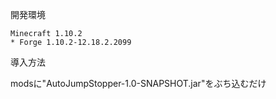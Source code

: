 
 開発環境
 
    Minecraft 1.10.2
    * Forge 1.10.2-12.18.2.2099
    
 導入方法
 
   modsに"AutoJumpStopper-1.0-SNAPSHOT.jar"をぶち込むだけ